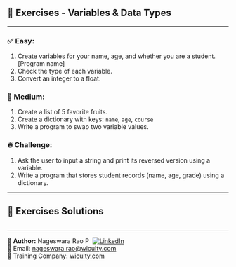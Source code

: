 ## 🧪 Exercises - Variables & Data Types
---

### ✅ Easy:
1. Create variables for your name, age, and whether you are a student. [Program name]
2. Check the type of each variable.
3. Convert an integer to a float.

### 🧠 Medium:
1. Create a list of 5 favorite fruits.
2. Create a dictionary with keys: `name`, `age`, `course`
3. Write a program to swap two variable values.

### 🔥 Challenge:
1. Ask the user to input a string and print its reversed version using a variable.
2. Write a program that stores student records (name, age, grade) using a dictionary.
---

## 🧪 Exercises Solutions
```python

```

---

👤 **Author:** Nageswara Rao P &nbsp;[![LinkedIn](https://img.shields.io/badge/LinkedIn-%230077B5.svg?style=flat-square&logo=linkedin&logoColor=white)](https://www.linkedin.com/in/nageshvkn)  
📧 Email: [nageswara.rao@wiculty.com](mailto:nageswara.rao@wiculty.com)  
🏢 Training Company: [wiculty.com](https://wiculty.com)
